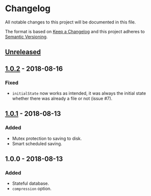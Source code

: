 # Changelog
All notable changes to this project will be documented in this file.

The format is based on [Keep a Changelog](http://keepachangelog.com/en/1.0.0/)
and this project adheres to [Semantic Versioning](http://semver.org/spec/v2.0.0.html).

## [Unreleased]

## [1.0.2] - 2018-08-16
### Fixed
- `initialState` now works as intended, it was always the initial state
whether there was already a file or not (issue #7).

## [1.0.1] - 2018-08-13
### Added
- Mutex protection to saving to disk.
- Smart scheduled saving.

## 1.0.0 - 2018-08-13
### Added
- Stateful database.
- `compression` option.

[Unreleased]: https://github.com/Loarca/declarative-db/compare/v1.0.2...HEAD
[1.0.2]: https://github.com/Loarca/declarative-db/compare/v1.0.1...v1.0.2
[1.0.1]: https://github.com/Loarca/declarative-db/compare/v1.0.0...v1.0.1
